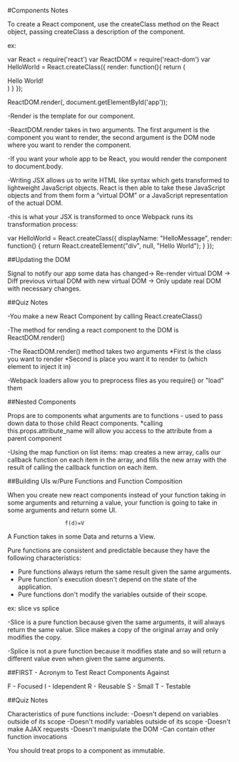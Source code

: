 #Components Notes

To create a React component, use the createClass method on the React object, passing createClass a description of the component.

ex:

var React = require('react')
var ReactDOM = require('react-dom')
var HelloWorld = React.createClass({
  render: function(){
    return (
      <div>
        Hello World!
      </div>
      )
    }
  });

ReactDOM.render(<HelloWorld />, document.getElementById('app'));

-Render is the template for our component.

-ReactDOM.render takes in two arguments. The first argument is the component you want to render, the second argument is the DOM node where you want to render the component.

-If you want your whole app to be React, you would render the component to document.body.

-Writing JSX allows us to write HTML like syntax which gets transformed to lightweight JavaScript objects. React is then able to take these JavaScript objects and from them form a “virtual DOM” or a JavaScript representation of the actual DOM.

-this is what your JSX is transformed to once Webpack runs its transformation process:

var HelloWorld = React.createClass({
  displayName: "HelloMessage",
  render: function() {
    return React.createElement("div", null, "Hello World");
  }
});


##Updating the DOM

Signal to notify our app some data has changed→ Re-render virtual DOM -> Diff previous virtual DOM with new virtual DOM -> Only update real DOM with necessary changes.

##Quiz Notes

-You make a new React Component by calling React.createClass()

-The method for rending a react component to the DOM is ReactDOM.render()

-The ReactDOM.render() method takes two arguments
  *First is the class you want to render
  *Second is place you want it to render to (which element to inject it in)

-Webpack loaders allow you to preprocess files as you require() or "load" them


##Nested Components

Props are to components what arguments are to functions - used to pass down data to those child React components.
  *calling this.props.attribute_name will allow you access to the attribute from a parent component


-Using the map function on list items:
  map creates a new array, calls our callback function on each item in the array, and fills the new array with the result of calling the callback function on each item.


##Building UIs w/Pure Functions and Function Composition

When you create new react components instead of your function taking in some arguments and returning a value, your function is going to take in some arguments and return some UI.

                      f(d)=V
A Function takes in some Data and returns a View.

Pure functions are consistent and predictable because they have the following characteristics:

- Pure functions always return the same result given the same arguments.
- Pure function's execution doesn't depend on the state of the application.
- Pure functions don't modify the variables outside of their scope.


ex: slice vs splice

  -Slice is a pure function because given the same arguments, it will always return the same value. Slice makes a copy of the original array and only modifies the copy.

  -Splice is not a pure function because it modifies state and so will return a different value even when given the same arguments.


##FIRST - Acronym to Test React Components Against

F - Focused
I - Idependent
R - Reusable
S - Small
T - Testable


##Quiz Notes

Characteristics of pure functions include:
-Doesn't depend on variables outside of its scope
-Doesn't modify variables outside of its scope
-Doesn't make AJAX requests
-Doesn't manipulate the DOM
-Can contain other function invocations


You should treat props to a component as immutable.

